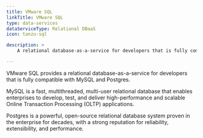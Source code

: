 ```yaml
---
title: VMware SQL
linkTitle: VMware SQL
type: data-services
dataServiceType: Relational DBaaS
icon: tanzu-sql

description: >
    A relational database-as-a-service for developers that is fully compatible with MySQL and Postgres.

---
```


VMware SQL provides a relational database-as-a-service for developers that is fully compatible with MySQL and Postgres.  

MySQL is a fast, multithreaded, multi-user relational database that enables enterprises to develop, test, and deliver high-performance and scalable Online Transaction Processing (OLTP) applications.

Postgres is a powerful, open-source relational database system proven in the enterprise for decades, with a strong reputation for reliability, extensibility, and performance.
